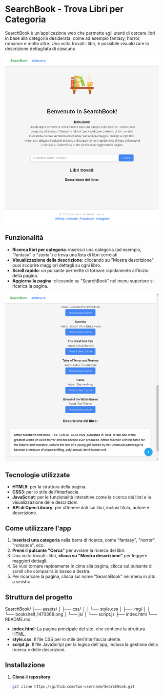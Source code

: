 # SearchBook - Trova Libri per Categoria

SearchBook è un'applicazione web che permette agli utenti di cercare libri in base alla categoria desiderata, come ad esempio fantasy, horror, romance e molte altre. Una volta trovati i libri, è possibile visualizzare la descrizione dettagliata di ciascuno.

![Screenshot della pagina](./assets/img/Screenshot%202025-03-05%20152111.png)


## Funzionalità

- **Ricerca libri per categoria**: inserisci una categoria (ad esempio, "fantasy" o "storia") e trova una lista di libri correlati.
- **Visualizzazione della descrizione**: cliccando su "Mostra descrizione" puoi scoprire maggiori dettagli su ogni libro.
- **Scroll rapido**: un pulsante permette di tornare rapidamente all'inizio della pagina.
- **Aggiorna la pagina**: cliccando su "SearchBook" nel menu superiore si ricarica la pagina.

![Screenshot della pagina](./assets/img/Screenshot%202025-03-05%20152311.png)


## Tecnologie utilizzate

- **HTML5**: per la struttura della pagina.
- **CSS3**: per lo stile dell'interfaccia.
- **JavaScript**: per le funzionalità interattive come la ricerca dei libri e la visualizzazione delle descrizioni.
- **API di Open Library**: per ottenere dati sui libri, inclusi titolo, autore e descrizione.

## Come utilizzare l'app

1. **Inserisci una categoria** nella barra di ricerca, come "fantasy", "horror", "romance", ecc.
2. **Premi il pulsante "Cerca"** per avviare la ricerca dei libri.
3. Una volta trovati i libri, **clicca su "Mostra descrizione"** per leggere maggiori dettagli.
4. Se vuoi tornare rapidamente in cima alla pagina, clicca sul pulsante di scroll che comparirà in basso a destra.
5. Per ricaricare la pagina, clicca sul nome "SearchBook" nel menu in alto a sinistra.

## Struttura del progetto
SearchBook/ ├── assets/ │ ├── css/ │ │ └── style.css │ ├── img/ │ │ └── bookshelf_1470368.png │ └── js/ │ └── script.js ├── index.html └── README.md


- **index.html**: La pagina principale del sito, che contiene la struttura HTML.
- **style.css**: Il file CSS per lo stile dell'interfaccia utente.
- **script.js**: Il file JavaScript per la logica dell'app, inclusa la gestione della ricerca e delle descrizioni.

## Installazione

1. **Clona il repository**:

   ```bash
   git clone https://github.com/tuo-username/SearchBook.git



